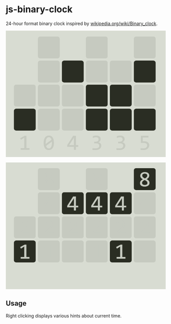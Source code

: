 # js-binary-clock

24-hour format binary clock inspired by  [wikipedia.org/wiki/Binary_clock](https://en.wikipedia.org/wiki/Binary_clock).

![Screenshot](https://github.com/tuhnik/js-binary-clock/blob/master/screenshot1.PNG)

![Screenshot](https://github.com/tuhnik/js-binary-clock/blob/master/screenshot2.PNG)



## Usage 
Right clicking displays various hints about current time.